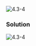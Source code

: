 ![4.3-4](https://github.com/cpp-rakesh/IntroductionToAlgorithmsCLRS/blob/master/Chapter_4_Divide_And_Conquer/4.3_The_substitution_method_for_solving_recurrences/Exercises/4.3-4/repo/4.3-4_problem.png)

### Solution
![4.3-4](https://github.com/cpp-rakesh/IntroductionToAlgorithmsCLRS/blob/master/Chapter_4_Divide_And_Conquer/4.3_The_substitution_method_for_solving_recurrences/Exercises/4.3-4/repo/4.3-4_solution.png)